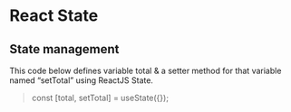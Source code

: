 # React State

## State management

This code below defines variable total & a setter method for that variable named “setTotal” using ReactJS State.

> const \[total, setTotal\] = useState\({}\);

